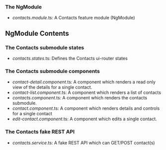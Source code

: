 ### The NgModule
- *contacts.module*.ts: A Contacts feature module (NgModule)

## NgModule Contents

### The Contacts submodule states

- *contacts.states*.ts: Defines the Contacts ui-router states

### The Contacts submodule components

- *contact-detail.component*.ts: A component which renders a read only view of the details for a single contact.
- *contact-list.component*.ts: A component which renders a list of contacts
- *contacts.component*.ts: A component which renders the contacts submodule.
- *contact.component*.ts: A component which renders details and controls for a single contact
- *edit-contact.component*.ts: A component which edits a single contact.

### The Contacts fake REST API

- *contacts.service*.ts: A fake REST API which can GET/POST contact(s)
